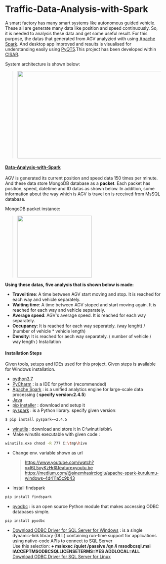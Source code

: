 # Traffic-Data-Analysis-with-Spark
A smart factory has many smart systems like autonomous guided vehicle. These all are generate many data like position and speed continuously. So, it is needed to analysis these data and get some useful result. For this purpose, the datas that generated from AGV analyzied with using [Apache Spark](https://spark.apache.org). And desktop app improved and results is visualised for understanding easily using [PyQT5](https://pypi.org/project/PyQt5/).This project has been developed within [CISAR](https://cisar.ogu.edu.tr).

System architecture is shown below:
> <img src="https://github.com/zekeriyyaa/Traffic-Data-Analysis-with-Spark/blob/master/images/systemArchitecture.PNG" width="590px" height="282px"/>
  
#### [Data-Analysis-with-Spark](https://github.com/zekeriyyaa/Traffic-Data-Analysis-with-Spark/tree/master/Data-Analysis-with-Spark)

AGV is generated its current position and speed data 150 times per minute. And these data store MongoDB database as a **packet**. Each packet has position, speed, datetime and ID datas as shown below. In addition, some information about the way which is AGV is travel on is received from MsSQL database. <br/>

MongoDB packet instance:
> <img src=https://github.com/zekeriyyaa/Traffic-Data-Analysis-with-Spark/blob/master/images/mongodb.png width="240px" height="200px"/>

**Using these datas, five analysis that is shown below is made:**
- **Travel time**: A time between AGV start moving and stop. It is reached for each way and vehicle separately.
- **Waiting time**: A time between AGV stoped and start moving again. It is reached for each way and vehicle separately.
- **Average speed**: AGV's average speed. It is reached for each way separately.
- **Occupancy**: It is reached for each way seperately. (way lenght) / (number of vehicle * vehicle length) 
- **Density**: It is reached for aech way separately.  ( number of vehicle / way length ) Installation

#### Installation Steps
Given tools, setups and IDEs used for this project. Given steps is available for Windows installation.
- [python3.7](https://www.python.org/downloads/)
- [PyCharm](https://www.jetbrains.com/pycharm/download/#section=windows) : is a IDE for python (recommended)
- [Apache Spark](https://spark.apache.org/downloads.html) : is a unified analytics engine for large-scale data processing ( **specify version:2.4.5**)
- [Java](https://www.java.com/tr/download/windows-64bit.jsp)
- [pip installer](https://bootstrap.pypa.io/get-pip.py) : download and setup it
- [pyspark](https://pypi.org/project/pyspark/) : is a Python library. specify given version:
```sh
$ pip install pyspark==2.4.5
```
- [winutils](https://github.com/steveloughran/winutils/blob/master/hadoop-2.7.1/bin/winutils.exe) : download and store it in C:\winutils\bin\ 
- Make winutils executable with given code :
```sh
winutils.exe chmod -R 777 C:\tmp\hive
```
- Change env. variable shown as url
  >	https://www.youtube.com/watch?v=l6L5oyKzHrI&feature=youtu.be <br/> https://medium.com/@sinemhasircioglu/apache-spark-kurulumu-windows-4d411a5c9b43
- Install findspark
```sh
pip install findspark
```
- [pyodbc](https://pypi.org/project/pyodbc/) : is an open source Python module that makes accessing ODBC databases simple.
```sh
pip install pyodbc
```
- [Download ODBC Driver for SQL Server for Windows](https://docs.microsoft.com/en-us/sql/connect/odbc/download-odbc-driver-for-sql-server?view=sql-server-ver15) : is a single dynamic-link library (DLL) containing run-time support for applications using native-code APIs to connect to SQL Server <br/> Use this selection: **+ msiexec /quiet /passive /qn /i msodbcsql.msi IACCEPTMSODBCSQLLICENSETERMS=YES ADDLOCAL=ALL** <br/>
  [Download ODBC Driver for SQL Server for Linux](https://docs.microsoft.com/en-us/sql/connect/odbc/linux-mac/installing-the-microsoft-odbc-driver-for-sql-server?view=sql-server-ver15) <br/> 
